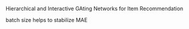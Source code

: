 Hierarchical and Interactive GAting Networks for Item Recommendation 

batch size helps to stabilize MAE